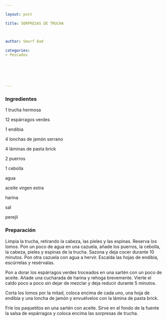 ```yaml
---

layout: post

title: SORPRESAS DE TRUCHA



author: Smurf Dad

categories:
- Pescados






---
```


<h3>Ingredientes</h3>

1 trucha hermosa

12 espárragos verdes

1 endibia

4 lonchas de jamón serrano

4 láminas de pasta brick

2 puerros

1 cebolla

agua

aceite virgen extra

harina

sal

perejil

<h3>Preparación</h3>

Limpia la trucha, retirando la cabeza, las pieles y las espinas. Reserva los lomos. Pon un poco de agua en una cazuela, añade los puerros, la cebolla, la cabeza, pieles y espinas de la trucha. Sazona y deja cocer durante 10 minutos. Pon otra cazuela con agua a hervir. Escalda las hojas de endibia, escúrrelas y resérvalas.

Pon a dorar los espárragos verdes troceados en una sartén con un poco de aceite. Añade una cucharada de harina y rehoga brevemente. Vierte el caldo poco a poco sin dejar de mezclar y deja reducir durante 5 minutos.

Corta los lomos por la mitad, coloca encima de cada uno, una hoja de endibia y una loncha de jamón y envuélvelos con la lámina de pasta brick.

Fríe los paquetitos en una sartén con aceite. Sirve en el fondo de la fuente la salsa de espárragos y coloca encima las sorpresas de trucha.

